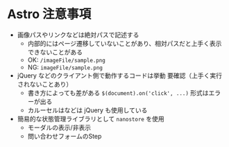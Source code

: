 # Astro 注意事項

- 画像パスやリンクなどは絶対パスで記述する
  - 内部的にはページ遷移していないことがあり、相対パスだと上手く表示できないことがある
  - OK: `/imageFile/sample.png`
  - NG: `imageFile/sample.png`
- jQuery などのクライアント側で動作するコードは挙動 要確認（上手く実行されないことあり）
  - 書き方によっても差がある `$(document).on('click', ...)` 形式はエラーが出る
  - カルーセルはなどは jQuery も使用している
- 簡易的な状態管理ライブラリとして `nanostore` を使用
  - モーダルの表示/非表示
  - 問い合わせフォームのStep
